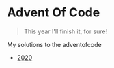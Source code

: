 # Advent Of Code

> This year I'll finish it, for sure!

My solutions to the adventofcode

- [2020](2020)